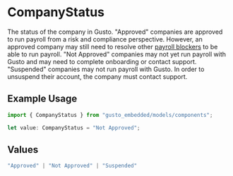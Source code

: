 # CompanyStatus

The status of the company in Gusto. "Approved" companies are approved to run payroll from a risk and compliance perspective. However, an approved company may still need to resolve other [payroll blockers](https://docs.gusto.com/embedded-payroll/docs/payroll-blockers) to be able to run payroll. "Not Approved" companies may not yet run payroll with Gusto and may need to complete onboarding or contact support. "Suspended" companies may not run payroll with Gusto. In order to unsuspend their account, the company must contact support.

## Example Usage

```typescript
import { CompanyStatus } from "gusto_embedded/models/components";

let value: CompanyStatus = "Not Approved";
```

## Values

```typescript
"Approved" | "Not Approved" | "Suspended"
```